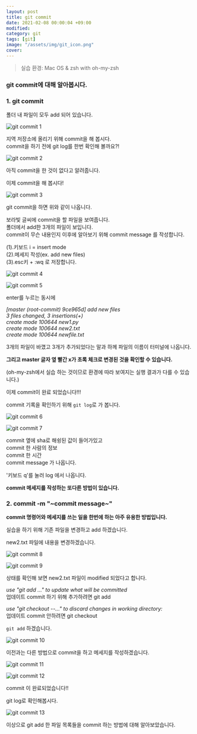 ```yaml
---
layout: post
title: git commit
date: 2021-02-08 00:00:04 +09:00
modified: 
category: git
tags: [git]
image: "/assets/img/git_icon.png"
cover: 
---
```


>실습 환경: Mac OS & zsh with oh-my-zsh

### git commit에 대해 알아봅시다. 

### 1. git commit <br>

  폴더 내 파일이 모두 add 되어 있습니다.<br>

  ![git commit 1](https://krispediadot.github.io/assets/images/git_commit_1.jpg)

  지역 저장소에 올리기 위해 commit을 해 봅시다. <br>
  commit을 하기 전에 git log를 한번 확인해 볼까요?!

  ![git commit 2](https://krispediadot.github.io/assets/images/git_commit_2.jpg)

  아직 commit을 한 것이 없다고 알려줍니다. <br>

  이제 commit을 해 봅시다!

  ![git commit 3](https://krispediadot.github.io/assets/images/git_commit_3.jpg)

  git commit을 하면 위와 같이 나옵니다. <br>

  보라빛 글씨에 commit을 할 파일을 보여줍니다.<br>
  폴더에서 add한 3개의 파일이 보입니다. <br>
  commit이 무슨 내용인지 이후에 알아보기 위해 commit message 를 작성합니다. <br>

(1).키보드 i = insert mode<br>
(2).메세지 작성(ex. add new files)<br>
(3).esc키 + :wq 로 저장합니다. <br>

  ![git commit 4](https://krispediadot.github.io/assets/images/git_commit_4.jpg)

  ![git commit 5](https://krispediadot.github.io/assets/images/git_commit_5.jpg)

  enter를 누르는 동시에 <br>

  _[master (root-commit) 9ce965d] add new files_<br>
  _3 files changed, 3 insertions(+)_<br>
  _create mode 100644 new1.py_<br>
  _create mode 100644 new2.txt_<br>
  _create mode 100644 newfile.txt_<br>

  3개의 파일이 바꼈고 3개가 추가되었다는 말과 하께 파일의 이름이 터미널에 나옵니다. <br>

  **그리고 master 글자 옆 빨간 x가 초록 체크로 변경된 것을 확인할 수 있습니다.**

  (oh-my-zsh에서 실습 하는 것이므로 환경에 따라 보여지는 실행 결과가 다를 수 있습니다.)

  이제 commit이 완료 되었습니다!!!

  commit 기록을 확인하기 위해 `git log`로 가 봅니다. 

  ![git commit 6](https://krispediadot.github.io/assets/images/git_commit_6.jpg)

  ![git commit 7](https://krispediadot.github.io/assets/images/git_commit_7.jpg)

  commit 옆에 sha로 해슁된 값이 들어가있고 <br>
  commit 한 사람의 정보<br>
  commit 한 시간<br>
  commit message 가 나옵니다.<br>

  '키보드 q'를 눌러 log 에서 나옵니다. <br>

  **commit 메세지를 작성하는 또다른 방법이 있습니다.**


### 2. commit -m "~commit message~" <br>

  **commit 명령어와 메세지를 쓰는 일을 한번에 하는 아주 유용한 방법입니다.** <br>

  실습을 하기 위해 기존 파일을 변경하고 add 하겠습니다.<br>

  new2.txt 파일에 내용을 변경하겠습니다. <br>

  ![git commit 8](https://krispediadot.github.io/assets/images/git_commit_8.jpg)

  ![git commit 9](https://krispediadot.github.io/assets/images/git_commit_9.jpg)

  상태를 확인해 보면 new2.txt 파일이 modified 되었다고 합니다. <br>

  _use "git add ..." to update what will be committed_<br>
  업데이트 commit 하기 위해 추가하려면 git add 

  _use "git checkout --..." to discard changes in working directory:_<br>
  업데이트 commit 안하려면 git checkout<br>

  `git add` 하겠습니다. 

  ![git commit 10](https://krispediadot.github.io/assets/images/git_commit_10.jpg)

  이전과는 다른 방법으로 commit을 하고 메세지를 작성하겠습니다. <br>

  ![git commit 11](https://krispediadot.github.io/assets/images/git_commit_11.jpg)

  ![git commit 12](https://krispediadot.github.io/assets/images/git_commit_12.jpg)

  commit 이 완료되었습니다!!<br>

  git log로 확인해봅시다.

  ![git commit 13](https://krispediadot.github.io/assets/images/git_commit_13.jpg)

  이상으로 git add 한 파일 목록들을 commit 하는 방법에 대해 알아보았습니다. <br>